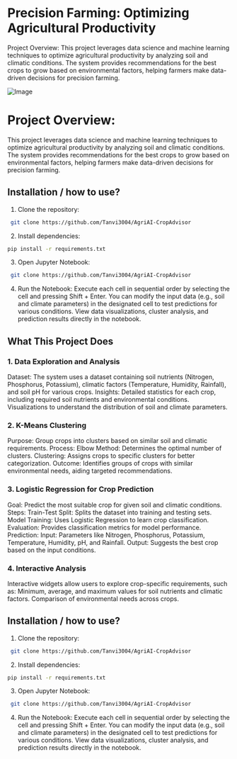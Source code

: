 
# Precision Farming: Optimizing Agricultural Productivity

Project Overview: 
This project leverages data science and machine learning techniques to optimize agricultural productivity by analyzing soil and climatic conditions. The system provides recommendations for the best crops to grow based on environmental factors, helping farmers make data-driven decisions for precision farming.

![Image](https://github.com/user-attachments/assets/9862aa60-fa46-4b59-9162-058f0a00cf13)



# Project Overview: 
This project leverages data science and machine learning techniques to optimize agricultural productivity by analyzing soil and climatic conditions. The system provides recommendations for the best crops to grow based on environmental factors, helping farmers make data-driven decisions for precision farming.




## Installation / how to use?

1. Clone the repository:

```bash
 git clone https://github.com/Tanvi3004/AgriAI-CropAdvisor
```
2. Install dependencies:

```bash
pip install -r requirements.txt

```
3. Open Jupyter Notebook:

```bash
 git clone https://github.com/Tanvi3004/AgriAI-CropAdvisor
```
4. Run the Notebook:
Execute each cell in sequential order by selecting the cell and pressing Shift + Enter.
You can modify the input data (e.g., soil and climate parameters) in the designated cell to test predictions for various conditions.
View data visualizations, cluster analysis, and prediction results directly in the notebook.

## What This Project Does

### 1. Data Exploration and Analysis
Dataset: The system uses a dataset containing soil nutrients (Nitrogen, Phosphorus, Potassium), climatic factors (Temperature, Humidity, Rainfall), and soil pH for various crops.
Insights:
Detailed statistics for each crop, including required soil nutrients and environmental conditions.
Visualizations to understand the distribution of soil and climate parameters.
### 2. K-Means Clustering
Purpose: Group crops into clusters based on similar soil and climatic requirements.
Process:
Elbow Method: Determines the optimal number of clusters.
Clustering: Assigns crops to specific clusters for better categorization.
Outcome: Identifies groups of crops with similar environmental needs, aiding targeted recommendations.
### 3. Logistic Regression for Crop Prediction
Goal: Predict the most suitable crop for given soil and climatic conditions.
Steps:
Train-Test Split: Splits the dataset into training and testing sets.
Model Training: Uses Logistic Regression to learn crop classification.
Evaluation: Provides classification metrics for model performance.
Prediction:
Input: Parameters like Nitrogen, Phosphorus, Potassium, Temperature, Humidity, pH, and Rainfall.
Output: Suggests the best crop based on the input conditions.
### 4. Interactive Analysis
Interactive widgets allow users to explore crop-specific requirements, such as:
Minimum, average, and maximum values for soil nutrients and climatic factors.
Comparison of environmental needs across crops.


## Installation / how to use?

1. Clone the repository:

```bash
 git clone https://github.com/Tanvi3004/AgriAI-CropAdvisor
```
2. Install dependencies:

```bash
pip install -r requirements.txt

```
3. Open Jupyter Notebook:

```bash
 git clone https://github.com/Tanvi3004/AgriAI-CropAdvisor
```
4. Run the Notebook:
Execute each cell in sequential order by selecting the cell and pressing Shift + Enter.
You can modify the input data (e.g., soil and climate parameters) in the designated cell to test predictions for various conditions.
View data visualizations, cluster analysis, and prediction results directly in the notebook.



